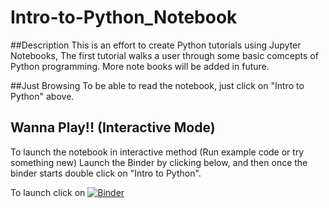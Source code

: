 # Intro-to-Python_Notebook

##Description 
This is an effort to create Python tutorials using Jupyter  Notebooks, The first tutorial walks a user through some basic comcepts of Python programming. More note books will be added in future.

##Just Browsing
To be able to read the notebook, just click on "Intro to Python" above.

## Wanna Play!! (Interactive Mode)
To launch the notebook in interactive method (Run example code or try something new) Launch the Binder by clicking below, and then once the binder starts double click on "Intro to Python". 


To launch click on
[![Binder](http://mybinder.org/badge.svg)](http://mybinder.org/repo/dbtara/Intro-to-Python_Notebook)
